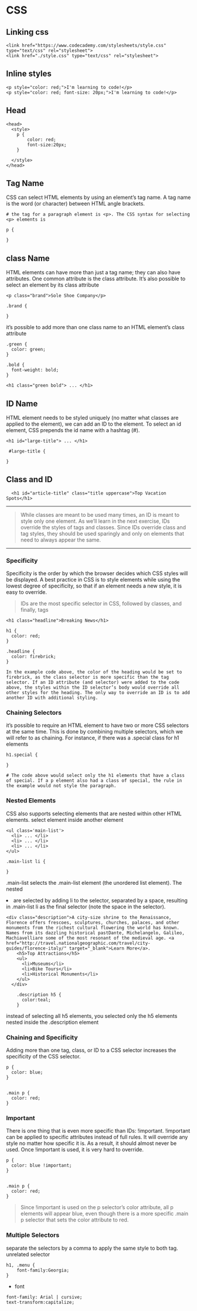 # CSS 

## Linking css 
```
<link href="https://www.codecademy.com/stylesheets/style.css" type="text/css" rel="stylesheet">
<link href="./style.css" type="text/css" rel="stylesheet">
```

## Inline styles
```
<p style="color: red;">I'm learning to code!</p>
<p style="color: red; font-size: 20px;">I'm learning to code!</p>
```

## Head
```
<head>
  <style>
    p {
        color: red;
        font-size:20px;
    }

  </style>
</head>
```

## Tag Name
CSS can select HTML elements by using an element’s tag name. A tag name is the word (or character) between HTML angle brackets.
```
# the tag for a paragraph element is <p>. The CSS syntax for selecting <p> elements is

p {

}
```

## class Name
HTML elements can have more than just a tag name; they can also have attributes. One common attribute is the class attribute. It’s also possible to select an element by its class attribute
```
<p class="brand">Sole Shoe Company</p>

.brand {

}
```

it’s possible to add more than one class name to an HTML element’s class attribute

```
.green {
  color: green;
}

.bold {
  font-weight: bold;
}

<h1 class="green bold"> ... </h1>
```
## ID Name
HTML element needs to be styled uniquely (no matter what classes are applied to the element), we can add an ID to the element. To select an id element, CSS prepends the id name with a hashtag (#).
```
<h1 id="large-title"> ... </h1>

 #large-title {

}
```

## Class and ID
```
  <h1 id="article-title" class="title uppercase">Top Vacation Spots</h1>

```
---
> While classes are meant to be used many times, an ID is meant to style only one element. As we’ll learn in the next exercise, IDs override the styles of tags and classes. Since IDs override class and tag styles, they should be used sparingly and only on elements that need to always appear the same.
---

### Specificity
Specificity is the order by which the browser decides which CSS styles will be displayed. A best practice in CSS is to style elements while using the lowest degree of specificity, so that if an element needs a new style, it is easy to override.

> IDs are the most specific selector in CSS, followed by classes, and finally, tags

```
<h1 class="headline">Breaking News</h1>

h1 {
  color: red;
}

.headline {
  color: firebrick;
}

In the example code above, the color of the heading would be set to firebrick, as the class selector is more specific than the tag selector. If an ID attribute (and selector) were added to the code above, the styles within the ID selector’s body would override all other styles for the heading. The only way to override an ID is to add another ID with additional styling.
```

### Chaining Selectors
it’s possible to require an HTML element to have two or more CSS selectors at the same time.
This is done by combining multiple selectors, which we will refer to as chaining. For instance, if there was a .special class for h1 elements
```
h1.special {

}

# The code above would select only the h1 elements that have a class of special. If a p element also had a class of special, the rule in the example would not style the paragraph.
```

### Nested Elements
CSS also supports selecting elements that are nested within other HTML elements. 
select element inside another element
```
<ul class='main-list'>
  <li> ... </li>
  <li> ... </li>
  <li> ... </li>
</ul>

.main-list li {

}
```
.main-list selects the .main-list element (the unordered list element). The nested <li> are selected by adding li to the selector, separated by a space, resulting in .main-list li as the final selector (note the space in the selector).

```
<div class="description">A city-size shrine to the Renaissance, Florence offers frescoes, sculptures, churches, palaces, and other monuments from the richest cultural flowering the world has known. Names from its dazzling historical pastDante, Michelangelo, Galileo, Machiavelliare some of the most resonant of the medieval age. <a href="http://travel.nationalgeographic.com/travel/city-guides/florence-italy/" target="_blank">Learn More</a>.
    <h5>Top Attractions</h5>
    <ul>
      <li>Museums</li>
      <li>Bike Tours</li>
      <li>Historical Monuments</li>
    </ul>
  </div>

    .description h5 {
      color:teal;
    }
```
instead of selecting all h5 elements, you selected only the h5 elements nested inside the .description element

### Chaining and Specificity

Adding more than one tag, class, or ID to a CSS selector increases the specificity of the CSS selector.

```
p {
  color: blue;
}


.main p {
  color: red;
}
```
### Important

There is one thing that is even more specific than IDs: !important. !important can be applied to specific attributes instead of full rules. It will override any style no matter how specific it is. As a result, it should almost never be used. Once !important is used, it is very hard to override.

```
p {
  color: blue !important;
}


.main p {
  color: red;
}
```
> Since !important is used on the p selector’s color attribute, all p elements will appear blue, even though there is a more specific .main p selector that sets the color attribute to red.

### Multiple Selectors
separate the selectors by a comma to apply the same style to both tag.
unrelated selector

```
h1, .menu {
    font-family:Georgia;
}
```



* font
```
font-family: Arial | cursive;
text-transform:capitalize;
```
